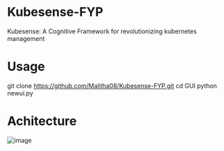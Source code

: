 # Kubesense-FYP
Kubesense: A Cognitive Framework for revolutionizing kubernetes management 

# Usage
git clone https://github.com/Malitha08/Kubesense-FYP.git
cd GUI
python newui.py

# Achitecture
![image](https://github.com/Malitha08/Kubesense-FYP/assets/72942686/44d6806a-ae47-4c74-a7e7-bcac79dc72f4)


